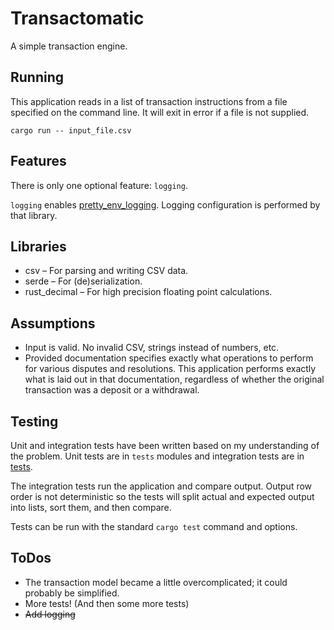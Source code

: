 # Transactomatic

A simple transaction engine.

## Running

This application reads in a list of transaction instructions from a file specified on the command line. It will exit in error if a file is not supplied.

    cargo run -- input_file.csv

## Features

There is only one optional feature: `logging`.

`logging` enables [pretty_env_logging](https://docs.rs/pretty_env_logger/0.4.0/pretty_env_logger). Logging configuration is performed by that library.

## Libraries

- csv – For parsing and writing CSV data.
- serde – For (de)serialization.
- rust_decimal – For high precision floating point calculations.

## Assumptions

- Input is valid. No invalid CSV, strings instead of numbers, etc.
- Provided documentation specifies exactly what operations to perform for various disputes and resolutions. This application performs exactly what is laid out in that documentation, regardless of whether the original transaction was a deposit or a withdrawal.

## Testing

Unit and integration tests have been written based on my understanding of the problem. Unit tests are in `tests` modules and integration tests are in [tests](tests).

The integration tests run the application and compare output. Output row order is not deterministic so the tests will split actual and expected output into lists, sort them, and then compare.

Tests can be run with the standard `cargo test` command and options.

## ToDos

- The transaction model became a little overcomplicated; it could probably be simplified.
- More tests! (And then some more tests)
- ~~Add logging~~

